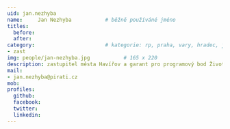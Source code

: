 ```yaml
---
uid: jan.nezhyba
name:     Jan Nezhyba      		# běžně používáné jméno
titles:
  before:
  after:
category:                 		# kategorie: rp, praha, vary, hradec, jmk, senat
- zast
img: people/jan-nezhyba.jpg           # 165 x 220
description: zastupitel města Havířov a garant pro programový bod Životní prostředí # kratký popis, max 160 znaků
mail:
- jan.nezhyba@pirati.cz
mob:
profiles:
  github:
  facebook:
  twitter:
  linkedin: 
---
```




